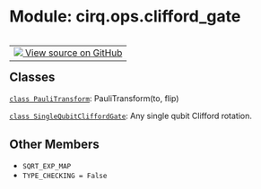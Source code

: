 <div itemscope itemtype="http://developers.google.com/ReferenceObject">
<meta itemprop="name" content="cirq.ops.clifford_gate" />
<meta itemprop="path" content="Stable" />
<meta itemprop="property" content="SQRT_EXP_MAP"/>
<meta itemprop="property" content="TYPE_CHECKING"/>
</div>

# Module: cirq.ops.clifford_gate

<!-- Insert buttons and diff -->

<table class="tfo-notebook-buttons tfo-api" align="left">

<td>
  <a target="_blank" href="https://github.com/quantumlib/cirq/tree/master/cirq/ops/clifford_gate.py">
    <img src="https://www.tensorflow.org/images/GitHub-Mark-32px.png" />
    View source on GitHub
  </a>
</td>
</table>







## Classes

[`class PauliTransform`](../../cirq/ops/PauliTransform.md): PauliTransform(to, flip)

[`class SingleQubitCliffordGate`](../../cirq/ops/SingleQubitCliffordGate.md): Any single qubit Clifford rotation.

## Other Members

* `SQRT_EXP_MAP` <a id="SQRT_EXP_MAP"></a>
* `TYPE_CHECKING = False` <a id="TYPE_CHECKING"></a>
